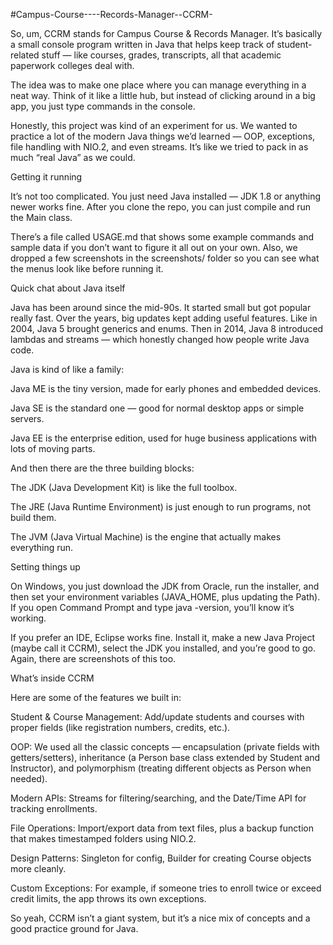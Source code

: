 #Campus-Course----Records-Manager--CCRM-


So, um, CCRM stands for Campus Course & Records Manager. It’s basically a small console program written in Java that helps keep track of student-related stuff — like courses, grades, transcripts, all that academic paperwork colleges deal with.

The idea was to make one place where you can manage everything in a neat way. Think of it like a little hub, but instead of clicking around in a big app, you just type commands in the console.

Honestly, this project was kind of an experiment for us. We wanted to practice a lot of the modern Java things we’d learned — OOP, exceptions, file handling with NIO.2, and even streams. It’s like we tried to pack in as much “real Java” as we could.

Getting it running

It’s not too complicated. You just need Java installed — JDK 1.8 or anything newer works fine. After you clone the repo, you can just compile and run the Main class.

There’s a file called USAGE.md that shows some example commands and sample data if you don’t want to figure it all out on your own. Also, we dropped a few screenshots in the screenshots/ folder so you can see what the menus look like before running it.

Quick chat about Java itself

Java has been around since the mid-90s. It started small but got popular really fast. Over the years, big updates kept adding useful features. Like in 2004, Java 5 brought generics and enums. Then in 2014, Java 8 introduced lambdas and streams — which honestly changed how people write Java code.

Java is kind of like a family:

Java ME is the tiny version, made for early phones and embedded devices.

Java SE is the standard one — good for normal desktop apps or simple servers.

Java EE is the enterprise edition, used for huge business applications with lots of moving parts.

And then there are the three building blocks:

The JDK (Java Development Kit) is like the full toolbox.

The JRE (Java Runtime Environment) is just enough to run programs, not build them.

The JVM (Java Virtual Machine) is the engine that actually makes everything run.

Setting things up

On Windows, you just download the JDK from Oracle, run the installer, and then set your environment variables (JAVA_HOME, plus updating the Path). If you open Command Prompt and type java -version, you’ll know it’s working.

If you prefer an IDE, Eclipse works fine. Install it, make a new Java Project (maybe call it CCRM), select the JDK you installed, and you’re good to go. Again, there are screenshots of this too.

What’s inside CCRM

Here are some of the features we built in:

Student & Course Management: Add/update students and courses with proper fields (like registration numbers, credits, etc.).

OOP: We used all the classic concepts — encapsulation (private fields with getters/setters), inheritance (a Person base class extended by Student and Instructor), and polymorphism (treating different objects as Person when needed).

Modern APIs: Streams for filtering/searching, and the Date/Time API for tracking enrollments.

File Operations: Import/export data from text files, plus a backup function that makes timestamped folders using NIO.2.

Design Patterns: Singleton for config, Builder for creating Course objects more cleanly.

Custom Exceptions: For example, if someone tries to enroll twice or exceed credit limits, the app throws its own exceptions.

So yeah, CCRM isn’t a giant system, but it’s a nice mix of concepts and a good practice ground for Java.
